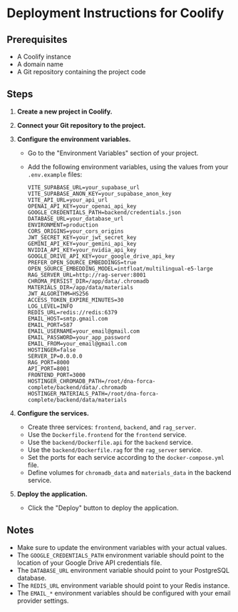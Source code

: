 # Deployment Instructions for Coolify

## Prerequisites

*   A Coolify instance
*   A domain name
*   A Git repository containing the project code

## Steps

1.  **Create a new project in Coolify.**
2.  **Connect your Git repository to the project.**
3.  **Configure the environment variables.**

    *   Go to the "Environment Variables" section of your project.
    *   Add the following environment variables, using the values from your `.env.example` files:

        ```
        VITE_SUPABASE_URL=your_supabase_url
        VITE_SUPABASE_ANON_KEY=your_supabase_anon_key
        VITE_API_URL=your_api_url
        OPENAI_API_KEY=your_openai_api_key
        GOOGLE_CREDENTIALS_PATH=backend/credentials.json
        DATABASE_URL=your_database_url
        ENVIRONMENT=production
        CORS_ORIGINS=your_cors_origins
        JWT_SECRET_KEY=your_jwt_secret_key
        GEMINI_API_KEY=your_gemini_api_key
        NVIDIA_API_KEY=your_nvidia_api_key
        GOOGLE_DRIVE_API_KEY=your_google_drive_api_key
        PREFER_OPEN_SOURCE_EMBEDDINGS=true
        OPEN_SOURCE_EMBEDDING_MODEL=intfloat/multilingual-e5-large
        RAG_SERVER_URL=http://rag-server:8001
        CHROMA_PERSIST_DIR=/app/data/.chromadb
        MATERIALS_DIR=/app/data/materials
        JWT_ALGORITHM=HS256
        ACCESS_TOKEN_EXPIRE_MINUTES=30
        LOG_LEVEL=INFO
        REDIS_URL=redis://redis:6379
        EMAIL_HOST=smtp.gmail.com
        EMAIL_PORT=587
        EMAIL_USERNAME=your_email@gmail.com
        EMAIL_PASSWORD=your_app_password
        EMAIL_FROM=your_email@gmail.com
        HOSTINGER=false
        SERVER_IP=0.0.0.0
        RAG_PORT=8000
        API_PORT=8001
        FRONTEND_PORT=3000
        HOSTINGER_CHROMADB_PATH=/root/dna-forca-complete/backend/data/.chromadb
        HOSTINGER_MATERIALS_PATH=/root/dna-forca-complete/backend/data/materials
        ```
4.  **Configure the services.**

    *   Create three services: `frontend`, `backend`, and `rag_server`.
    *   Use the `Dockerfile.frontend` for the `frontend` service.
    *   Use the `backend/Dockerfile.api` for the `backend` service.
    *   Use the `backend/Dockerfile.rag` for the `rag_server` service.
    *   Set the ports for each service according to the `docker-compose.yml` file.
    *   Define volumes for `chromadb_data` and `materials_data` in the backend service.

5.  **Deploy the application.**

    *   Click the "Deploy" button to deploy the application.

## Notes

*   Make sure to update the environment variables with your actual values.
*   The `GOOGLE_CREDENTIALS_PATH` environment variable should point to the location of your Google Drive API credentials file.
*   The `DATABASE_URL` environment variable should point to your PostgreSQL database.
*   The `REDIS_URL` environment variable should point to your Redis instance.
*   The `EMAIL_*` environment variables should be configured with your email provider settings.